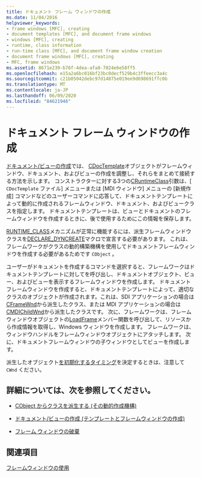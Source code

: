 ```yaml
---
title: ドキュメント フレーム ウィンドウの作成
ms.date: 11/04/2016
helpviewer_keywords:
- frame windows [MFC], creating
- document templates [MFC], and document frame windows
- windows [MFC], creating
- runtime, class information
- run-time class [MFC], and document frame window creation
- document frame windows [MFC], creating
- MFC, frame windows
ms.assetid: 8671e239-b76f-4dea-afa8-7024e6e58ff5
ms.openlocfilehash: e15a2a6bc016bf23bc0decf529b4c3ffeecc3a4c
ms.sourcegitcommit: c21b05042debc97d14875e019ee9d698691ffc0b
ms.translationtype: MT
ms.contentlocale: ja-JP
ms.lasthandoff: 06/09/2020
ms.locfileid: "84621946"
---
```

# <a name="creating-document-frame-windows"></a>ドキュメント フレーム ウィンドウの作成

[ドキュメント/ビューの作成](document-view-creation.md)では、 [CDocTemplate](reference/cdoctemplate-class.md)オブジェクトがフレームウィンドウ、ドキュメント、およびビューの作成を調整し、それらをまとめて接続する方法を示します。 コンストラクターに対する3つの[CRuntimeClass](reference/cruntimeclass-structure.md)引数は、[ `CDocTemplate` ファイル] メニューまたは [MDI ウィンドウ] メニューの [新規作成] コマンドなどのユーザーコマンドに応答して、ドキュメントテンプレートによって動的に作成されるフレームウィンドウ、ドキュメント、およびビュークラスを指定します。 ドキュメントテンプレートは、ビューとドキュメントのフレームウィンドウを作成するときに、後で使用するためにこの情報を保存します。

[RUNTIME_CLASS](reference/run-time-object-model-services.md#runtime_class)メカニズムが正常に機能するには、派生フレームウィンドウクラスを[DECLARE_DYNCREATE](reference/run-time-object-model-services.md#declare_dyncreate)マクロで宣言する必要があります。 これは、フレームワークがクラスの動的構築機構を使用してドキュメントフレームウィンドウを作成する必要があるためです `CObject` 。

ユーザーがドキュメントを作成するコマンドを選択すると、フレームワークはドキュメントテンプレートに対してを呼び出し、ドキュメントオブジェクト、ビュー、およびビューを表示するフレームウィンドウを作成します。 ドキュメントフレームウィンドウを作成すると、ドキュメントテンプレートによって、適切なクラスのオブジェクトが作成されます。これは、SDI アプリケーションの場合は[CFrameWnd](reference/cframewnd-class.md)から派生したクラス、または MDI アプリケーションの場合は[CMDIChildWnd](reference/cmdichildwnd-class.md)から派生したクラスです。 次に、フレームワークは、フレームウィンドウオブジェクトの[LoadFrame](reference/cframewnd-class.md#loadframe)メンバー関数を呼び出して、リソースから作成情報を取得し、Windows ウィンドウを作成します。 フレームワークは、ウィンドウハンドルをフレームウィンドウオブジェクトにアタッチします。 次に、ドキュメントフレームウィンドウの子ウィンドウとしてビューを作成します。

派生したオブジェクト[を初期化するタイミング](when-to-initialize-cwnd-objects.md)を決定するときは、注意して `CWnd` ください。

## <a name="what-do-you-want-to-know-more-about"></a>詳細については、次を参照してください。

- [CObject からクラスを派生する (その動的作成機構)](deriving-a-class-from-cobject.md)

- [ドキュメント/ビューの作成 (テンプレートとフレームウィンドウの作成)](document-view-creation.md)

- [フレーム ウィンドウの破棄](destroying-frame-windows.md)

## <a name="see-also"></a>関連項目

[フレームウィンドウの使用](using-frame-windows.md)
